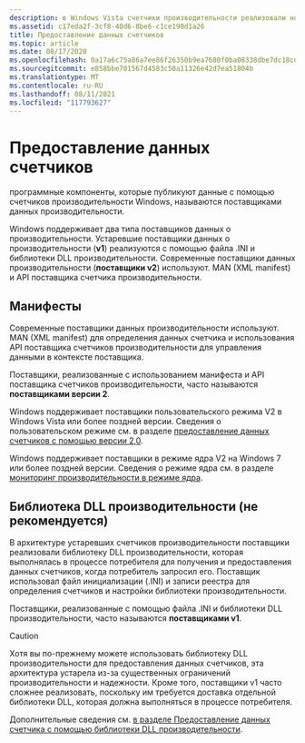 ```yaml
---
description: в Windows Vista счетчики производительности реализовали новую архитектуру (версия 2,0) для предоставления данных счетчиков.
ms.assetid: c17eda2f-3cf8-40d6-8be6-c1ce190d1a26
title: Предоставление данных счетчиков
ms.topic: article
ms.date: 08/17/2020
ms.openlocfilehash: 0a17a6c75a86a7ee86f26350b9ea7680f0ba08338dbe7dc18cd56a8c425ba3ba
ms.sourcegitcommit: e858bbe701567d4583c50a11326e42d7ea51804b
ms.translationtype: MT
ms.contentlocale: ru-RU
ms.lasthandoff: 08/11/2021
ms.locfileid: "117793627"
---
```

# <a name="providing-counter-data"></a>Предоставление данных счетчиков

программные компоненты, которые публикуют данные с помощью счетчиков производительности Windows, называются поставщиками данных производительности.

Windows поддерживает два типа поставщиков данных о производительности. Устаревшие поставщики данных о производительности (**v1**) реализуются с помощью файла .INI и библиотеки DLL производительности. Современные поставщики данных производительности (**поставщики v2**) используют. MAN (XML manifest) и API поставщика счетчика производительности.

## <a name="manifests"></a>Манифесты

Современные поставщики данных производительности используют. MAN (XML manifest) для определения данных счетчика и использования API поставщика счетчиков производительности для управления данными в контексте поставщика.

Поставщики, реализованные с использованием манифеста и API поставщика счетчиков производительности, часто называются **поставщиками версии 2**.

Windows поддерживает поставщики пользовательского режима V2 в Windows Vista или более поздней версии. Сведения о пользовательском режиме см. в разделе [предоставление данных счетчиков с помощью версии 2,0](providing-counter-data-using-version-2-0.md).

Windows поддерживает поставщики в режиме ядра V2 на Windows 7 или более поздней версии. Сведения о режиме ядра см. в разделе [мониторинг производительности в режиме ядра](/windows-hardware/drivers/devtest/kernel-mode-performance-monitoring).

## <a name="performance-dll-deprecated"></a>Библиотека DLL производительности (не рекомендуется)

В архитектуре устаревших счетчиков производительности поставщики реализовали библиотеку DLL производительности, которая выполнялась в процессе потребителя для получения и предоставления данных счетчиков, когда потребитель запросил его. Поставщик использовал файл инициализации (.INI) и записи реестра для определения счетчиков и настройки библиотеки производительности.

Поставщики, реализованные с помощью файла .INI и библиотеки DLL производительности, часто называются **поставщиками v1**.

> [!CAUTION]
> Хотя вы по-прежнему можете использовать библиотеку DLL производительности для предоставления данных счетчиков, эта архитектура устарела из-за существенных ограничений производительности и надежности. Кроме того, поставщики v1 часто сложнее реализовать, поскольку им требуется доставка отдельной библиотеки DLL, которая должна выполняться в процессе потребителя.

Дополнительные сведения см. [в разделе Предоставление данных счетчика с помощью библиотеки DLL производительности](providing-counter-data-using-a-performance-dll.md).
